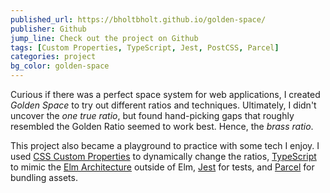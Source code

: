 ```yaml
---
published_url: https://bholtbholt.github.io/golden-space/
publisher: Github
jump_line: Check out the project on Github
tags: [Custom Properties, TypeScript, Jest, PostCSS, Parcel]
categories: project
bg_color: golden-space
---
```


Curious if there was a perfect space system for web applications, I created _Golden Space_ to try out different ratios and techniques. Ultimately, I didn't uncover the _one true ratio_, but found hand-picking gaps that roughly resembled the Golden Ratio seemed to work best. Hence, the _brass ratio_.

This project also became a playground to practice with some tech I enjoy. I used <a href="https://developer.mozilla.org/en-US/docs/Web/CSS/--*" target="_blank">CSS Custom Properties</a> to dynamically change the ratios, <a href="https://www.typescriptlang.org" target="blank">TypeScript</a> to mimic the <a href="https://guide.elm-lang.org/architecture/" target="_blank">Elm Architecture</a> outside of Elm, <a href="https://jestjs.io" target="_blank">Jest</a> for tests, and <a href="https://parceljs.org" target="blank">Parcel</a> for bundling assets.
